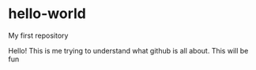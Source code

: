 # hello-world
My first repository

Hello!
This is me trying to understand what github is all about.
This will be fun
